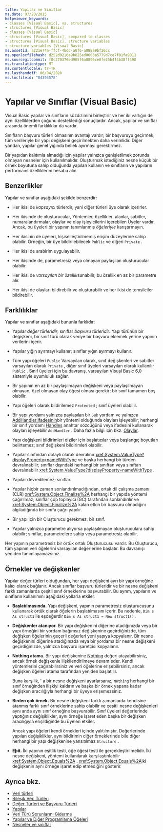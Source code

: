 ```yaml
---
title: Yapılar ve Sınıflar
ms.date: 07/20/2015
helpviewer_keywords:
- classes [Visual Basic], vs. structures
- structures [Visual Basic]
- classes [Visual Basic]
- structures [Visual Basic], compared to classes
- structures [Visual Basic], structure variables
- structure variables [Visual Basic]
ms.assetid: a221e74a-ffcf-4bdc-a0f6-a088a9bf26cc
ms.openlocfilehash: d252d9216a9b825ad0663a5779d7ce7f81fa9011
ms.sourcegitcommit: f8c270376ed905f6a8896ce0fe25b4f4b38ff498
ms.translationtype: MT
ms.contentlocale: tr-TR
ms.lasthandoff: 06/04/2020
ms.locfileid: "84393578"
---
```

# <a name="structures-and-classes-visual-basic"></a>Yapılar ve Sınıflar (Visual Basic)
Visual Basic yapılar ve sınıfların sözdizimini birleştirir ve her iki varlığın de aynı özelliklerden çoğunu desteklediği sonuçlardır. Ancak, yapılar ve sınıflar arasında önemli farklılıklar da vardır.  
  
 Sınıfların başvuru türleri olmasının avantajı vardır; bir başvuruyu geçirmek, tüm verileriyle bir yapı değişkeni geçirilmekten daha verimlidir. Diğer yandan, yapılar genel yığında bellek ayırmayı gerektirmez.  
  
 Bir yapıdan kalıtımla almadığı için yapılar yalnızca genişletilmek zorunda olmayan nesneler için kullanılmalıdır. Oluşturmak istediğiniz nesne küçük bir örnek boyutuna sahip olduğunda yapıları kullanın ve sınıfların ve yapıların performans özelliklerini hesaba alın.  
  
## <a name="similarities"></a>Benzerlikler  
 Yapılar ve sınıflar aşağıdaki şekilde benzerdir:  
  
- Her ikisi de *kapsayıcı* türlerdir, yani diğer türleri üye olarak içerirler.  
  
- Her ikisinde de oluşturucular, Yöntemler, özellikler, alanlar, sabitler, numaralandırmalar, olaylar ve olay işleyicilerini içerebilen Üyeler vardır. Ancak, bu üyeleri bir yapının tanımlanmış *öğeleriyle* karıştırmayın.  
  
- Her ikisinin de üyeleri, kişiselleştirilmemiş erişim düzeylerine sahip olabilir. Örneğin, bir üye bildirilebilecek `Public` ve diğeri `Private` .  
  
- Her ikisi de arabirim uygulayabilir.  
  
- Her ikisinde de, parametresiz veya olmayan paylaşılan oluşturucular olabilir.  
  
- Her ikisi de *varsayılan bir özellik*sunabilir, bu özellik en az bir parametre alır.  
  
- Her ikisi de olayları bildirebilir ve oluşturabilir ve her ikisi de temsilciler bildirebilir.  
  
## <a name="differences"></a>Farklılıklar  
 Yapılar ve sınıflar aşağıdaki bununla farklıdır:  
  
- Yapılar *değer türleridir*; sınıflar *başvuru türleridir*. Yapı türünün bir değişkeni, bir sınıf türü olarak veriye bir başvuru eklemek yerine yapının verilerini içerir.  
  
- Yapılar yığın ayırmayı kullanır; sınıflar yığın ayırmayı kullanır.  
  
- Tüm yapı öğeleri `Public` Varsayılan olarak, sınıf değişkenleri ve sabitler varsayılan olarak `Private` , diğer sınıf üyeleri varsayılan olarak kullanılır `Public` . Sınıf üyeleri için bu davranış, varsayılan Visual Basic 6,0 sistemiyle uyumluluk sağlar.  
  
- Bir yapının en az bir paylaşılmayan değişkeni veya paylaşılmayan olmayan, özel olmayan olay öğesi olması gerekir; bir sınıf tamamen boş olabilir.  
  
- Yapı öğeleri olarak bildirilemez `Protected` ; sınıf üyeleri olabilir.  
  
- Bir yapı yordamı yalnızca [paylaşılan](../../../language-reference/modifiers/shared.md) bir `Sub` yordam ve yalnızca [AddHandler ifadesinin](../../../language-reference/statements/addhandler-statement.md)bir yöntemi olduğunda olayları işleyebilir; herhangi bir sınıf yordamı [Handles](../../../language-reference/statements/handles-clause.md) anahtar sözcüğünü veya ifadesini kullanarak olayları işleyebilir `AddHandler` . Daha fazla bilgi için bkz. [Olaylar](../events/index.md).  
  
- Yapı değişkeni bildirimleri diziler için başlatıcılar veya başlangıç boyutları belirtemez; sınıf değişkeni bildirimleri olabilir.  
  
- Yapılar sınıfından dolaylı olarak devralınır <xref:System.ValueType?displayProperty=nameWithType> ve başka herhangi bir türden devralınabilir; sınıflar dışındaki herhangi bir sınıftan veya sınıftan devralınabilir <xref:System.ValueType?displayProperty=nameWithType> .  
  
- Yapılar devredilemez; sınıflar.  
  
- Yapılar hiçbir zaman sonlandırılmadığından, ortak dil çalışma zamanı (CLR) <xref:System.Object.Finalize%2A> herhangi bir yapıda yöntemi çağırılmaz; sınıflar çöp toplayıcı (GC) tarafından sonlandırılır ve <xref:System.Object.Finalize%2A> kalan etkin bir başvuru olmadığını algıladığında bir sınıfa çağrı yapılır.  
  
- Bir yapı için bir Oluşturucu gerekmez; bir sınıf.  
  
- Yapılar yalnızca parametre alıyorsa paylaşılmayan oluşturuculara sahip olabilir; sınıflar, parametrelere sahip veya parametresiz olabilir.  
  
 Her yapının parametresiz bir örtük ortak Oluşturucusu vardır. Bu Oluşturucu, tüm yapının veri öğelerini varsayılan değerlerine başlatır. Bu davranışı yeniden tanımlayamazsınız.  
  
## <a name="instances-and-variables"></a>Örnekler ve değişkenler  
 Yapılar değer türleri olduğundan, her yapı değişkeni ayrı bir yapı örneğine kalıcı olarak bağlanır. Ancak sınıflar başvuru türleridir ve bir nesne değişkeni farklı zamanlarda çeşitli sınıf örneklerine başvurabilir. Bu ayrım, yapıların ve sınıfların kullanımını aşağıdaki yollarla etkiler:  
  
- **Başlatılmasında.** Yapı değişkeni, yapının parametresiz oluşturucusunu kullanarak örtük olarak öğelerin başlatılmasını içerir. Bu nedenle, `Dim s As struct1` ile eşdeğerdir `Dim s As struct1 = New struct1()` .  
  
- **Değişkenler atanıyor.** Bir yapı değişkenini diğerine atadığınızda veya bir yapı örneğini bir yordam bağımsız değişkenine geçirdiğinizde, tüm değişken öğelerinin geçerli değerleri yeni yapıya kopyalanır. Bir nesne değişkenini diğerine atadığınızda veya bir yordama bir nesne değişkeni geçirdiğinizde, yalnızca başvuru işaretçisi kopyalanır.  
  
- **Nothing atama.** Bir yapı değişkenine [Nothing](../../../language-reference/nothing.md) değeri atayabilirsiniz, ancak örnek değişkenle ilişkilendirilmeye devam eder. Kendi yöntemlerini çağırabilirsiniz ve veri öğelerine erişebilirsiniz, ancak değişken öğeleri atama tarafından yeniden başlatılır.  
  
     Buna karşılık, ' a bir nesne değişkeni ayarlarsanız, `Nothing` herhangi bir sınıf örneğinden ilişkiyi kaldırın ve başka bir örnek yapana kadar değişken aracılığıyla herhangi bir üyeye erişemezsiniz.  
  
- **Birden çok örnek.** Bir nesne değişkeni farklı zamanlarda kendisine atanmış farklı sınıf örneklerine sahip olabilir ve çeşitli nesne değişkenleri aynı anda aynı sınıf örneğine başvurabilir. Sınıf üyeleri değerlerinde yaptığınız değişiklikler, aynı örneğe işaret eden başka bir değişken aracılığıyla erişildiğinde bu üyeleri etkiler.  
  
     Ancak yapı öğeleri kendi örnekleri içinde yalıtılmıştır. Değerlerinde yapılan değişiklikler, aynı bildirimin diğer örneklerinde bile diğer herhangi bir yapı değişkenine yansıtılmaz `Structure` .  
  
- **Eþit.** İki yapının eşitlik testi, öğe öğesi testi ile gerçekleştirilmelidir. İki nesne değişkeni, yöntemi kullanılarak karşılaştırılabilir <xref:System.Object.Equals%2A> . <xref:System.Object.Equals%2A>iki değişkenin aynı örneğe işaret edip etmediğini gösterir.  
  
## <a name="see-also"></a>Ayrıca bkz.

- [Veri türleri](index.md)
- [Bileşik Veri Türleri](composite-data-types.md)
- [Değer Türleri ve Başvuru Türleri](value-types-and-reference-types.md)
- [Yapılar](structures.md)
- [Veri Türü Sorunlarını Giderme](troubleshooting-data-types.md)
- [Yapılar ve Diğer Programlama Öğeleri](structures-and-other-programming-elements.md)
- [Nesneler ve sınıflar](../objects-and-classes/index.md)
